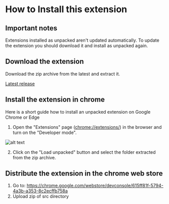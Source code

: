 # How to Install this extension

## Important notes

Extensions installed as unpacked aren't updated automatically. To update the extension you should download it and install as unpacked again.

## Download the extension

Download the zip archive from the latest and extract it.

[Latest release](https://github.com/Thiesjoo/homeex/releases/download/latest/homeex.zip)

## Install the extension in chrome

Here is a short guide how to install an unpacked extension on Google Chrome or Edge

1. Open the "Extensions" page ([chrome://extensions/](chrome://extensions/)) in the browser and turn on the "Developer mode".

![alt text](https://camo.githubusercontent.com/52ad903185ee381cf30ed2934d0e7d12d791c920c77131617233ad17303cb35f/68747470733a2f2f692e696d6775722e636f6d2f786463686451612e706e67)

2. Click on the "Load unpacked" button and select the folder extracted from the zip archive.

## Distribute the extension in the chrome web store

1. Go to: https://chrome.google.com/webstore/devconsole/615ff81f-5794-4a3b-a353-8c2ecffb758a
2. Upload zip of src directory
